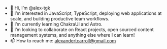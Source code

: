 - 👋 Hi, I’m @alex-tgk
- 👀 I’m interested in JavaScript, TypeScript, deploying web applications at scale, and building productive team workflows.
- 🌱 I’m currently learning ChakraUI and Astro.
- 💞️ I’m looking to collaborate on React projects, open sourced content management systems, and anything else where I can learn!
- 📫 How to reach me: alexandertcarroll@gmail.com

<!---
alex-tgk/alex-tgk is a ✨ special ✨ repository because its `README.md` (this file) appears on your GitHub profile.
You can click the Preview link to take a look at your changes.
--->
